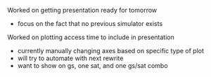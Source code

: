 Worked on getting presentation ready for tomorrow
- focus on the fact that no previous simulator exists

Worked on plotting access time to include in presentation
- currently manually changing axes based on specific type of plot
- will try to automate with next rewrite
- want to show on gs, one sat, and one gs/sat combo

